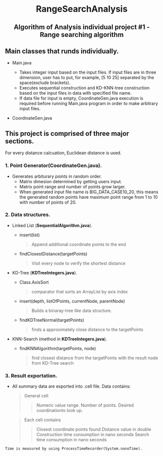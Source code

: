 # <p align="center"> RangeSearchAnalysis </p>
## <p align="center"> Algorithm of Analysis individual project #1 - Range searching algorithm </p>

## Main classes that runds individually.
 * Main.java
      * Takes integer input based on the input files. If input files are in three dimension, user has to put, for example, [5 10 25] separated by the space(exclude brackets). 
      * Executes sequential construction and KD-KNN-tree construction based on the input files in data with specified file name.
      * If data file for input is empty, CoordinateGen.java execution is required before running Main.java program in order to make arbitrary input files.
      
 * CoordinateGen.java

## This project is comprised of three major sections.

For every distance calcuation, Euclidean distance is used.

### 1. Point Generator(**CoordinateGen.java**).
  * Generates arbiturary points in random order.
      * Matrix dimesion determined by getting users input.
      * Matrix point range and number of points grow larger.
      * When generated input file name is BIG_DATA_CASE10_20, this means the generated random points have maximum point range from 1 to 10 with number of points of 20. 
      
### 2. Data structures.
  * Linked List (**SequentialAlgorithm.java**).
    * insert(list)
      > Append additional coordinate points to the end
    * findClosestDistance(targetPoints)
      > Visit every node to verify the shortest distance   
 
  * KD-Tree (**KDTreeIntegers.java**).
    * Class.AxisSort
      > comparator that sorts an ArrayList by axis index
    * insert(depth, listOfPoints, currentNode, parentNode)
      > Builds a binaray-tree like data structure.
    * findKDTreeNormal(targetPoints)
      > finds a approximately close distance to the targetPoints
  
  * KNN-Search (method in **KDTreeIntegers.java**).
    * findKNNAlgorithm(targetPoints, node)
      > find closest distance from the targetPoints with the result node from KD-Tree search

### 3. Result exportation.
   * All summary data are exported into .cell file. Data contains:
      > General cell
      >> Numeric value range.
      >> Number of points.
      >> Desired coordinationto look up.
      
      > Each cell contains
      >> Closest coordinate points found
      >> Distance value in double
      >> Construction time consumption in nano seconds
      >> Search time consumption in nano seconds

    Time is measured by using ProcessTimeRecorder(System.nanoTime).
